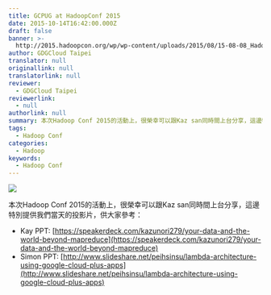 ```yaml
---
title: GCPUG at HadoopConf 2015
date: 2015-10-14T16:42:00.000Z
draft: false
banner: >-
  http://2015.hadoopcon.org/wp/wp-content/uploads/2015/08/15-08-08_HadoopCon_2015.png
author: GDGCloud Taipei
translator: null
originallink: null
translatorlink: null
reviewer:
  - GDGCloud Taipei
reviewerlink:
  - null
authorlink: null
summary: 本次Hadoop Conf 2015的活動上，很榮幸可以跟Kaz san同時間上台分享，這邊特別提供我們當天的投影片，供大家參考
tags:
  - Hadoop Conf
categories:
  - Hadoop
keywords:
  - Hadoop Conf
---
```


[![](http://2015.hadoopcon.org/wp/wp-content/uploads/2015/08/15-08-08_HadoopCon_2015.png)](http://2015.hadoopcon.org/wp/wp-content/uploads/2015/08/15-08-08_HadoopCon_2015.png)

  
本次Hadoop Conf 2015的活動上，很榮幸可以跟Kaz san同時間上台分享，這邊特別提供我們當天的投影片，供大家參考：  
  
*   Kay PPT: [https://speakerdeck.com/kazunori279/your-data-and-the-world-beyond-mapreduce](https://speakerdeck.com/kazunori279/your-data-and-the-world-beyond-mapreduce)
*   Simon PPT: [http://www.slideshare.net/peihsinsu/lambda-architecture-using-google-cloud-plus-apps](http://www.slideshare.net/peihsinsu/lambda-architecture-using-google-cloud-plus-apps)